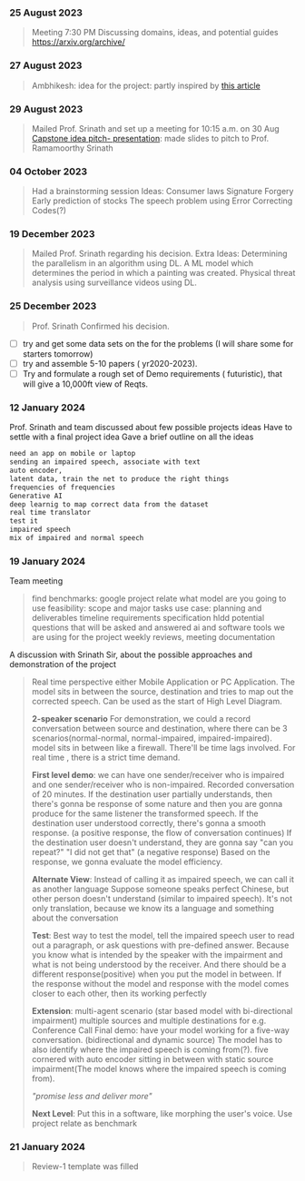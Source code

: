 ### 25 August 2023
>Meeting 7:30 PM
>Discussing domains, ideas, and potential guides 
>https://arxiv.org/archive/

### 27 August 2023
> Ambhikesh: idea for the project: partly inspired by [this article](https://medium.com/@shwpatki/why-bother-with-inclusive-tech-edc4184ea264) 

### 29 August 2023
>Mailed Prof. Srinath and set up a meeting for 10:15 a.m. on 30 Aug
>[Capstone idea pitch- presentation](https://docs.google.com/presentation/d/1MtmYfKMdkwk1Fii-owboDo6b3eOS0agALosNrAi16eU/edit?usp=sharing): made slides to pitch to Prof. Ramamoorthy Srinath

### 04 October 2023
>Had a brainstorming session
> Ideas:
> 	Consumer laws 
> 	Signature Forgery
> 	Early prediction of stocks
> 	 The speech problem using Error Correcting Codes(?)
### 19 December 2023
> Mailed Prof. Srinath regarding his decision.
> Extra Ideas:
> 	Determining the parallelism in an algorithm using DL.
> 	A ML model which determines the period in which a painting was created.
> 	Physical threat analysis using surveillance videos using DL.

### 25 December 2023
> Prof. Srinath Confirmed his decision.
- [ ] try and get some data sets on the for the problems (I will share some for starters tomorrow)
- [ ] try and assemble 5-10  papers ( yr2020-2023).
- [ ] Try and formulate a rough set of Demo requirements ( futuristic), that will give a 10,000ft view of Reqts.
### 12 January 2024
Prof. Srinath and team discussed about few possible projects ideas
Have to settle with a final project idea
Gave a brief outline on all the ideas
```md
need an app on mobile or laptop 
sending an impaired speech, associate with text 
auto encoder, 
latent data, train the net to produce the right things
frequencies of frequencies
Generative AI
deep learnig to map correct data from the dataset
real time translator
test it
impaired speech
mix of impaired and normal speech
```
### 19 January 2024

Team meeting 
>find benchmarks: google project relate
>what model are you going to use
>feasibility:
>scope and major tasks
>use case:
>planning and deliverables timeline
>requirements specification 
>hldd
>potential questions that will be asked
>and answered
>ai and software tools we are using for the project
>weekly reviews, meeting documentation


A discussion with Srinath Sir, about the possible approaches and demonstration of the project

>Real time perspective either Mobile Application or PC Application.
>The model sits in between the source, destination and tries to map out the corrected speech. 
>Can be used as the start of High Level Diagram.
>
>**2-speaker scenario**
>For demonstration, we could a record conversation between source and destination, where there can be 3 scenarios(normal-normal, normal-impaired, impaired-impaired).
>model sits in between like a firewall. There'll be time lags involved. For real time , there is a strict time demand.
>
>**First level demo**: we can have one sender/receiver who is impaired and one sender/receiver who is non-impaired. 
>Recorded conversation of 20 minutes.
>If the destination user partially understands, then there's gonna be response of some nature and then you are gonna produce for the same listener the transformed speech.
>If the destination user understood correctly, there's gonna a smooth response. (a positive response, the flow of conversation continues)
>If the destination user doesn't understand, they are gonna say "can you repeat?" "I did not get that" (a negative response)
>Based on the response, we gonna evaluate the model efficiency.
>
>**Alternate View**: Instead of calling it as impaired speech, we can call it as another language
>Suppose someone speaks perfect Chinese, but other person doesn't understand (similar to impaired speech). It's not only translation, because we know its a language and something about the conversation
>
>**Test**: Best way to test the model, tell the impaired speech user to read out a paragraph, or ask questions with pre-defined answer. Because you know what is intended by the speaker with the impairment and what is not being understood by the receiver. And there should be  a different response(positive) when you put the model in between. If the response without the model and response with the model comes closer to each other, then its working perfectly
>
>**Extension**: multi-agent scenario (star based model with bi-directional impairment)
>multiple sources and multiple destinations
>for e.g. Conference Call
>Final demo: have your model working for a five-way conversation. (bidirectional and dynamic source) The model has to also identify where the impaired speech is coming from(?).
>five cornered with auto encoder sitting in between with static source impairment(The model knows where the impaired speech is coming from).
>
>*"promise less and deliver more"*
>
>**Next Level**: Put this in a software, like morphing the user's voice.
>Use project relate as benchmark
### 21 January 2024
>Review-1 template was filled


